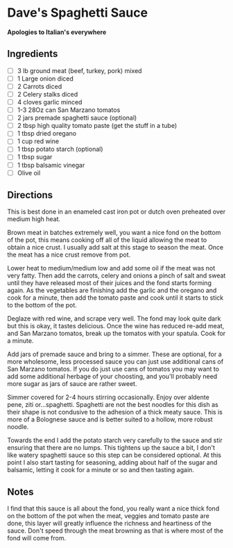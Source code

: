 # Dave's Spaghetti Sauce
**Apologies to Italian's everywhere**

## Ingredients
* [ ] 3 lb ground meat (beef, turkey, pork) mixed
* [ ] 1 Large onion diced
* [ ] 2 Carrots diced
* [ ] 2 Celery stalks diced
* [ ] 4 cloves garlic minced
* [ ] 1-3 28Oz can San Marzano tomatos
* [ ] 2 jars premade spaghetti sauce (optional)
* [ ] 2 tbsp high quality tomato paste (get the stuff in a tube)
* [ ] 1 tbsp dried oregano
* [ ] 1 cup red wine
* [ ] 1 tbsp potato starch (optional)
* [ ] 1 tbsp sugar
* [ ] 1 tbsp balsamic vinegar
* [ ] Olive oil

## Directions
This is best done in an enameled cast iron pot or dutch oven preheated over
medium high heat.

Brown meat in batches extremely well, you want a nice fond on the bottom of the
pot, this means cooking off all of the liquid allowing the meat to obtain a
nice crust. I usually add salt at this stage to season the meat. Once the meat
has a nice crust remove from pot.

Lower heat to medium/medium low and add some oil if the meat was not very
fatty.  Then add the carrots, celery and onions a pinch of salt and sweat until
they have released most of their juices and the fond starts forming again.  As
the vegetables are finishing add the garlic and the oregano and cook for a
minute, then add the tomato paste and cook until it starts to stick to the
bottom of the pot.

Deglaze with red wine, and scrape very well. The fond may look quite dark but
this is okay, it tastes delicious. Once the wine has reduced re-add meat, and
San Marzano tomatos, break up the tomatos with your spatula.  Cook for a
minute.

Add jars of premade sauce and bring to a simmer. These are optional, for a more
wholesome, less processed sauce you can just use additional cans of San
Marzano tomatos. If you do just use cans of tomatos you may want to add some
additional herbage of your choosting, and you'll probably need more sugar as
jars of sauce are rather sweet.

Simmer covered for 2-4 hours stirring occasionally. Enjoy over aldente pene,
ziti or...spaghetti. Spaghetti are not the best noodles for this dish as their
shape is not condusive to the adhesion of a thick meaty sauce. This is more of
a Bolognese sauce and is better suited to a hollow, more robust noodle.

Towards the end I add the potato starch very carefully to the sauce and stir
ensuring that there are no lumps.  This tightens up the sauce a bit, I don't
like watery spaghetti sauce so this step can be considered optional. At this
point I also start tasting for seasoning, adding about half of the sugar and
balsamic, letting it cook for a minute or so and then tasting again.

## Notes
I find that this sauce is all about the fond, you really want a nice thick fond
on the bottom of the pot when the meat, veggies and tomato paste are done, this
layer will greatly influence the richness and heartiness of the sauce. Don't
speed through the meat browning as that is where most of the fond will come
from.
